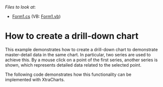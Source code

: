 <!-- default file list -->
*Files to look at*:

* [Form1.cs](./CS/Form1.cs) (VB: [Form1.vb](./VB/Form1.vb))
<!-- default file list end -->
# How to create a drill-down chart


<p>This example demonstrates how to create a drill-down chart to demonstrate master-detail data in the same chart. In particular, two series are used to achieve this. By a mouse click on a point of the first series, another series is shown, which represents detailed data related to the selected point.</p><p>The following code demonstrates how this functionality can be implemented with XtraCharts.</p>

<br/>


